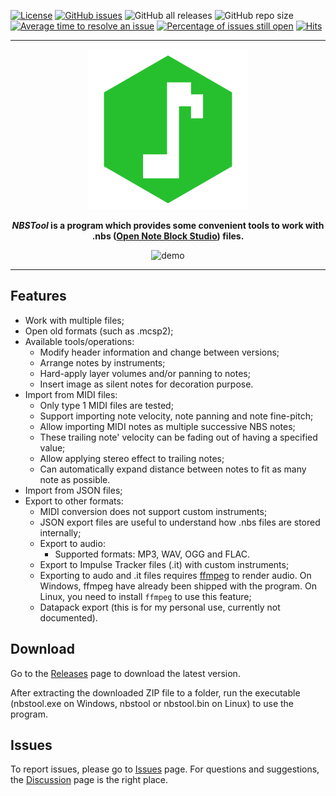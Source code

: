 
[![License](https://img.shields.io/github/license/IoeCmcomc/NBSTool "License")](https://opensource.org/licenses/MIT "License")
[![GitHub issues](https://img.shields.io/github/issues/IoeCmcomc/NBSTool)](https://github.com/IoeCmcomc/NBSTool/issues)
![GitHub all releases](https://img.shields.io/github/downloads/IoeCmcomc/NBSTool/total)
![GitHub repo size](https://img.shields.io/github/repo-size/IoeCmcomc/NBSTool)
[![Average time to resolve an issue](http://isitmaintained.com/badge/resolution/IoeCmcomc/NBSTool.svg)](http://isitmaintained.com/project/IoeCmcomc/NBSTool "Average time to resolve an issue")
[![Percentage of issues still open](http://isitmaintained.com/badge/open/IoeCmcomc/NBSTool.svg)](http://isitmaintained.com/project/IoeCmcomc/NBSTool "Percentage of issues still open")
[![Hits](https://hits.seeyoufarm.com/api/count/incr/badge.svg?url=https%3A%2F%2Fgithub.com%2FIoeCmcomc%2FNBSTool&count_bg=%2379C83D&title_bg=%23555555&icon=&icon_color=%23E7E7E7&title=hits&edge_flat=false)](https://hits.seeyoufarm.com)


------------

<div align="center">

![logo](https://raw.githubusercontent.com/IoeCmcomc/NBSTool/master/ui/256x256.png)

 ***NBSTool* is a program which provides some convenient tools to work with .nbs ([Open Note Block Studio](https://github.com/OpenNBS/OpenNoteBlockStudio "Open Note Block Studio")) files.**
 
 ![demo](https://user-images.githubusercontent.com/53734763/198820281-9e361913-d8ee-4667-9939-d21263b2f297.gif)

</div>

------------

## Features
- Work with multiple files;
- Open old formats (such as .mcsp2);
- Available tools/operations:
   - Modify header information and change between versions;
   - Arrange notes by instruments;
   - Hard-apply layer volumes and/or panning to notes;
   - Insert image as silent notes for decoration purpose.
- Import from MIDI files:
   -   Only type 1 MIDI files are tested;
   -   Support importing note velocity, note panning and note fine-pitch;
   -   Allow importing MIDI notes as multiple successive NBS notes;
     -   These trailing note' velocity can be fading out of having a specified value;
     -   Allow applying stereo effect to trailing notes;
   -   Can automatically expand distance between notes to fit as many note as possible.
- Import from JSON files;
- Export to other formats:
  - MIDI conversion does not support custom instruments;
  - JSON export files are useful to understand how .nbs files are stored internally;
  - Export to audio:
    - Supported formats: MP3, WAV, OGG and FLAC.
  - Export to Impulse Tracker files (.it) with custom instruments;
  - Exporting to audo and .it files requires [ffmpeg](https://ffmpeg.org/ "ffmpeg") to render audio. On Windows, ffmpeg have already been shipped with the program. On Linux, you need to install `ffmpeg` to use this feature;
  - Datapack export (this is for my personal use, currently not documented).

## Download
Go to the [Releases](https://github.com/IoeCmcomc/NBSTool/releases/latest "Releases") page to download the latest version.

After extracting the downloaded ZIP file to a folder, run the executable (nbstool.exe on Windows, nbstool or nbstool.bin on Linux) to use the program.

## Issues
To report issues, please go to [Issues](https://github.com/IoeCmcomc/NBSTool/issues "Issues") page. For questions and suggestions, the [Discussion](https://github.com/IoeCmcomc/NBSTool/discussions "Discussion") page is the right place.

